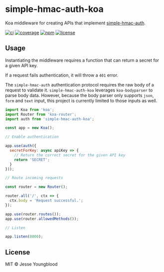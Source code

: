 # simple-hmac-auth-koa

Koa middleware for creating APIs that implement [simple-hmac-auth](https://github.com/jessety/simple-hmac-auth).

[![ci](https://github.com/jessety/simple-hmac-auth-koa/workflows/ci/badge.svg)](https://github.com/jessety/simple-hmac-auth-koa/actions)
[![coverage](https://codecov.io/gh/jessety/simple-hmac-auth-koa/branch/main/graph/badge.svg?token=HK2X2I5673)](https://codecov.io/gh/jessety/simple-hmac-auth-koa)
[![npm](https://img.shields.io/npm/v/simple-hmac-auth-koa.svg)](https://www.npmjs.com/package/simple-hmac-auth-koa)
[![license](https://img.shields.io/github/license/jessety/simple-hmac-auth-koa.svg)](https://github.com/jessety/simple-hmac-auth-koa/blob/master/LICENSE)

## Usage

Instantiating the middleware requires a function that can return a secret for a given API key.

If a request fails authentication, it will throw a `401` error.

The `simple-hmac-auth` authentication protocol requires the raw body of a request to validate it. `simple-hmac-auth-koa` leverages `koa-bodyparser` to parse body data. However, because the body parser only supports `json`, `form` and `text` input, this project is currently limited to those inputs as well.

```javascript
import Koa from 'koa';
import Router from 'koa-router';
import auth from 'simple-hmac-auth-koa';
```

```javascript
const app = new Koa();

// Enable authentication

app.use(auth({
  secretForKey: async apiKey => {
    // Return the correct secret for the given API key
    return 'SECRET';
  }
}));

// Route incoming requests

const router = new Router();

router.all('/', ctx => {
  ctx.body = 'Request successful.';
});

app.use(router.routes());
app.use(router.allowedMethods());

// Listen

app.listen(8000);
```

## License

MIT © Jesse Youngblood
